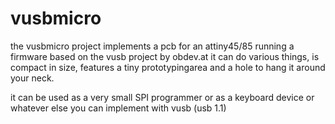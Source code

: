vusbmicro
=========

the vusbmicro project implements a pcb for an attiny45/85 running a firmware based  on the vusb project by obdev.at
it can do various things, is compact in size, features a tiny prototypingarea  and a hole to hang it around your neck.

it can be used as a very small SPI programmer or as a keyboard device or whatever else you can implement with vusb (usb 1.1)

